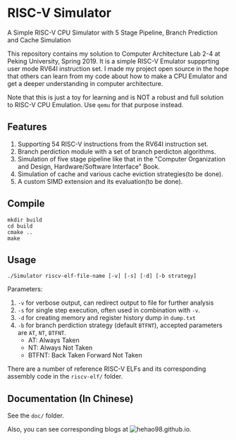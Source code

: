 # RISC-V Simulator

A Simple RISC-V CPU Simulator with 5 Stage Pipeline, Branch Prediction and Cache Simulation

This repository contains my solution to Computer Architecture Lab 2-4 at Peking University, Spring 2019. It is a simple RISC-V Emulator suppprting user mode RV64I instruction set. I made my project open source in the hope that others can learn from my code about how to make a CPU Emulator and get a deeper understanding in computer architecture.

Note that this is just a toy for learning and is NOT a robust and full solution to RISC-V CPU Emulation. Use `qemu` for that purpose instead.

## Features

1. Supporting 54 RISC-V instructions from the RV64I instruction set.
2. Branch perdiction module with a set of branch perdicton algorithms.
3. Simulation of five stage pipeline like that in the "Computer Organization and Design, Hardware/Software Interface" Book.
4. Simulation of cache and various cache eviction strategies(to be done).
5. A custom SIMD extension and its evaluation(to be done).

## Compile

```
mkdir build
cd build
cmake ..
make
```

## Usage

```
./Simulator riscv-elf-file-name [-v] [-s] [-d] [-b strategy]
```
Parameters:

1. `-v` for verbose output, can redirect output to file for further analysis
2. `-s` for single step execution, often used in combination with `-v`.
3. `-d` for creating memory and register history dump in `dump.txt`
4. `-b` for branch perdiction strategy (default `BTFNT`), accepted parameters are `AT`, `NT`, `BTFNT`.
   * AT: Always Taken
   * NT: Always Not Taken
   * BTFNT: Back Taken Forward Not Taken

There are a number of reference RISC-V ELFs and its corresponding assembly code in the `riscv-elf/` folder.

## Documentation (In Chinese)

See the `doc/` folder.

Also, you can see corresponding blogs at ![hehao98.github.io](hehao98.github.io).



